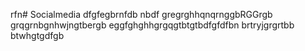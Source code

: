 rfn# Socialmedia
dfgfegbrnfdb nbdf
gregrghhqnqrnggbRGGrgb
grqgrnbgnhwjngtbergb
eggfghghhgrgqgtbtgtbdfgfdfbn
brtryjgrgrtbb btwhgtgdfgb
